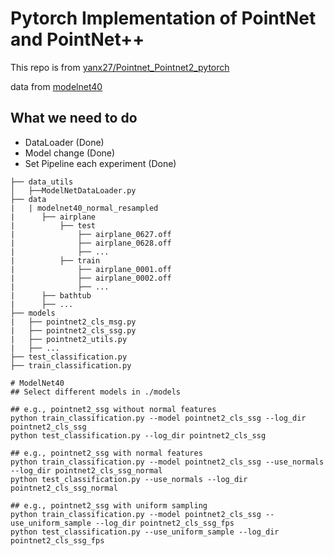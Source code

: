 # Pytorch Implementation of PointNet and PointNet++ 

This repo is from [yanx27/Pointnet_Pointnet2_pytorch](https://github.com/yanx27/Pointnet_Pointnet2_pytorch)

data from [modelnet40](https://www.kaggle.com/datasets/balraj98/modelnet40-princeton-3d-object-dataset)


## What we need to do
* DataLoader (Done)
* Model change (Done)
* Set Pipeline each experiment (Done)


```
├── data_utils
│   ├──ModelNetDataLoader.py
├── data
|   | modelnet40_normal_resampled
|      ├── airplane
|          ├── test
|              ├── airplane_0627.off
|              ├── airplane_0628.off
|              ├── ...
|          ├── train
|              ├── airplane_0001.off
|              ├── airplane_0002.off
|              ├── ...
|      ├── bathtub
|      ├── ...
├── models
|   ├── pointnet2_cls_msg.py
|   ├── pointnet2_cls_ssg.py
|   ├── pointnet2_utils.py
|   ├── ...
├── test_classification.py
├── train_classification.py
```

```shell
# ModelNet40
## Select different models in ./models 

## e.g., pointnet2_ssg without normal features
python train_classification.py --model pointnet2_cls_ssg --log_dir pointnet2_cls_ssg
python test_classification.py --log_dir pointnet2_cls_ssg

## e.g., pointnet2_ssg with normal features
python train_classification.py --model pointnet2_cls_ssg --use_normals --log_dir pointnet2_cls_ssg_normal
python test_classification.py --use_normals --log_dir pointnet2_cls_ssg_normal

## e.g., pointnet2_ssg with uniform sampling
python train_classification.py --model pointnet2_cls_ssg --use_uniform_sample --log_dir pointnet2_cls_ssg_fps
python test_classification.py --use_uniform_sample --log_dir pointnet2_cls_ssg_fps
```
